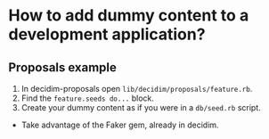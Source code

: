 # How to add dummy content to a development application?
## Proposals example
1. In decidim-proposals open `lib/decidim/proposals/feature.rb`.
1. Find the `feature.seeds do...` block.
1. Create your dummy content as if you were in a `db/seed.rb` script.
  - Take advantage of the Faker gem, already in decidim.
